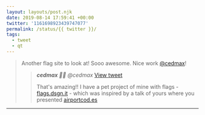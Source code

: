 ```yaml
---
layout: layouts/post.njk
date: 2019-08-14 17:59:41 +00:00
twitter: '1161698923439747077'
permalink: /status/{{ twitter }}/
tags: 
  - tweet
  - qt
---
```


> Another flag site to look at! Sooo awesome. Nice work [@cedmax](https://twitter.com/cedmax)! 
> 
> > <cite>**cedmax 🏳️‍🌈** @cedmax</cite> [View tweet](https://twitter.com/cedmax/status/1161697582344822785)
> > 
> > That's amazing!! I have a pet project of mine with flags - [flags.dsgn.it](https://flags.dsgn.it) - which was inspired by a talk of yours
where you presented [airportcod.es](https://airportcod.es)

---
